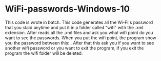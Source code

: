 # WiFi-passwords-Windows-10
This code is wrote in batch.
This code generates all the Wi-Fi's password that you staid anytime and put it in a folder called "wifi" with the .xml extension.
After reads all the .xml files and ask you what wifi point do you want to see the passwords.
When you put the wifi point, the program show you the password between this: <keyMaterial></keyMaterial>.
After that this ask you if you want to see another wifi password or you want to exit the program, if you exit the program the wifi folder will be deleted.
